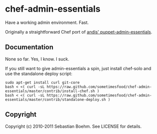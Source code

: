 chef-admin-essentials
=====================

Have a working admin environment. Fast.

Originally a straightforward Chef port of [andis' puppet-admin-essentials](http://github.com/andis/puppet-admin-essentials/).

Documentation
-------------

None so far. Yes, I know. I suck.

If you still want to give admin-essentials a spin, just install chef-solo and use the standalone deploy script:

    sudo apt-get install curl git-core
    bash < <( curl -sL https://raw.github.com/sometimesfood/chef-admin-essentials/master/contrib/install-chef.sh )
    bash < <( curl -sL https://raw.github.com/sometimesfood/chef-admin-essentials/master/contrib/standalone-deploy.sh )

Copyright
---------

Copyright (c) 2010-2011 Sebastian Boehm. See LICENSE for details.
